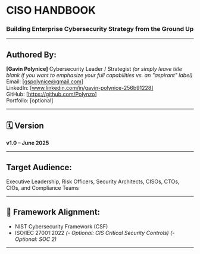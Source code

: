 # CISO HANDBOOK

### Building Enterprise Cybersecurity Strategy from the Ground Up

---

##  Authored By:
**[Gavin Polynice]** Cybersecurity Leader / Strategist  *(or simply leave title blank if you want to emphasize your full capabilities vs. an "aspirant" label)*
Email: [gspolynice@gmail.com]  
LinkedIn: [www.linkedin.com/in/gavin-polynice-256b91228]  
GitHub: [https://github.com/Polynzo]  
Portfolio: [optional]

---

## 🗓️ Version
**v1.0 – June 2025**

---

##  Target Audience:
Executive Leadership, Risk Officers, Security Architects, CISOs, CTOs, CIOs, and Compliance Teams

---

## 🧭 Framework Alignment:
- NIST Cybersecurity Framework (CSF)
- ISO/IEC 27001:2022
*(- Optional: CIS Critical Security Controls)*
*(- Optional: SOC 2)*

---
